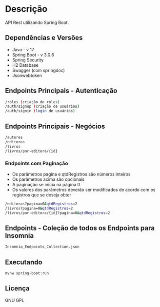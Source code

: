 # Descrição
API Rest utilizando Spring Boot.

## Dependências e Versões

* Java - v 17
* Spring Boot - v 3.0.6
* Spring Security
* H2 Database
* Swagger (com springdoc)
* Jsonwebtoken

## Endpoints Principais - Autenticação

```bash
/roles (criação de roles)
/auth/signup (criação de usuários)
/auth/signin (login de usuários)
```

## Endpoints Principais - Negócios

```bash
/autores 
/editoras
/livros
/livros/por-editora/{id}
```

### Endpoints com Paginação

* Os parâmetros pagina e qtdRegistros são números inteiros
* Os parâmetros acima são opcionais
* A paginação se inícia na página 0
* Os valores dos parâmetros deverão ser modificados de acordo com os registros que se deseja obter

```bash
/editoras?pagina=0&qtdRegistros=2
/livros?pagina=0&qtdRegistros=2
/livros/por-editora/{id}?pagina=0&qtdRegistros=2
```

## Endpoints - Coleção de todos os Endpoints para Insomnia

```bash
Insomnia_Endpoints_Collection.json
```

## Executando

```bash
mvnw spring-boot:run
```
## Licença

GNU GPL
